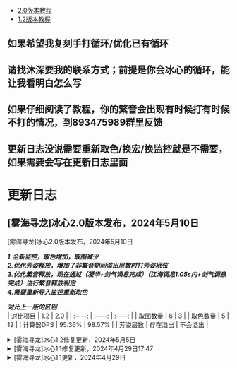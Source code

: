 *  [2.0版本教程](https://github.com/iderfl/mm-bx/blob/main/2.0%E6%95%99%E7%A8%8B.md)
*  [1.2版本教程](https://github.com/iderfl/mm-bx/blob/main/1.2%E6%95%99%E7%A8%8B.md)
## 如果希望我复刻手打循环/优化已有循环
## 请找沐深要我的联系方式；前提是你会冰心的循环，能让我看明白怎么写 
## 如果仔细阅读了教程，你的繁音会出现有时候打有时候不打的情况，到893475989群里反馈
## 更新日志没说需要重新取色/换宏/换监控就是不需要，如果需要会写在更新日志里面

# 更新日志
## [雾海寻龙]冰心2.0版本发布，2024年5月10日
[雾海寻龙]冰心2.0版本发布，2024年5月10日
	
___1.全新监控，取色增加，取图减少___  
___2.优化芳姿释放，增加了非繁音期间溢出层数时打芳姿玳弦___  
___3.优化繁音释放，现在通过（凝华+剑气调息完成）（江海调息1.05s内+剑气调息完成）进行繁音释放判定___  
___4.需要重新导入监控重新取色___  

___对比上一版的区别___  
| 对比项目 | 1.2 | 2.0 | 
| :----: | :----: |  :----: | 
| 取图数量 | 6 | 3 | 
| 取色数量 | 5 | 12 | 
| 计算器DPS | 95.36% | 98.57% | 
| 芳姿层数 | 存在溢出 | 不会溢出 | 


<details>
<summary>[雾海寻龙]冰心1.2修复更新，2024年5月5日</summary>  

___1.修复心鼓弦打断玳弦读条的问题___  
___2.修复心鼓弦释放时机错误的问题___  

</details>  
<details>
<summary>[雾海寻龙]冰心1.1修复更新，2024年4月29日17:47</summary>  

___本次修改只是修复部分人出现的芳姿额外释放的bug，版本号没有变更___  
___如果你是在2024年4月29日17:47前下载的，建议你重新下载一下___

</details>  
<details>
<summary>[雾海寻龙]冰心1.1更新，2024年4月29日</summary>  

___本次修改完全重构了代码，你需要重新取图取色才能正常使用___

> 1.0是以`手动繁音`的`循环一键宏`进行编写  
> ___1.1修改为___ `手动繁音` `手动芳姿` ___的___ `半手动宏` ___进行编写___

</details>  
